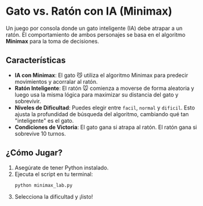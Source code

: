 # Gato vs. Ratón con IA (Minimax)

Un juego por consola donde un gato inteligente (IA) debe atrapar a un ratón. El comportamiento de ambos personajes se basa en el algoritmo **Minimax** para la toma de decisiones.

## Características

-   **IA con Minimax**: El gato 😼 utiliza el algoritmo Minimax para predecir movimientos y acorralar al ratón.
-   **Ratón Inteligente**: El ratón 🐭 comienza a moverse de forma aleatoria y luego usa la misma lógica para maximizar su distancia del gato y sobrevivir.
-   **Niveles de Dificultad**: Puedes elegir entre `facil`, `normal` y `dificil`. Esto ajusta la profundidad de búsqueda del algoritmo, cambiando qué tan "inteligente" es el gato.
-   **Condiciones de Victoria**: El gato gana si atrapa al ratón. El ratón gana si sobrevive 10 turnos.

## ¿Cómo Jugar?

1.  Asegúrate de tener Python instalado.
2.  Ejecuta el script en tu terminal:
    ```sh
    python minimax_lab.py
    ```
3.  Selecciona la dificultad y ¡listo!
